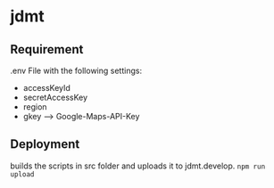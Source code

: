 # jdmt

## Requirement

.env File with the following settings:
 - accessKeyId
 - secretAccessKey
 - region
 - gkey --> Google-Maps-API-Key

 ## Deployment

builds the scripts in src folder and uploads it to jdmt.develop.
```npm run upload```